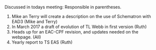 Discussed in todays meeting:
Responsible in parentheses.

1. Mike an Terry will create a description on the use of Schematron with EAD3 (Mike and Terry)
2. In March 2017 a draft of evolution of TL Webb in first version (Ruth)
3. Heads up for an EAC-CPF revision, and updates needed on the webpage. (All)
4. Yearly report to TS EAS (Ruth)
